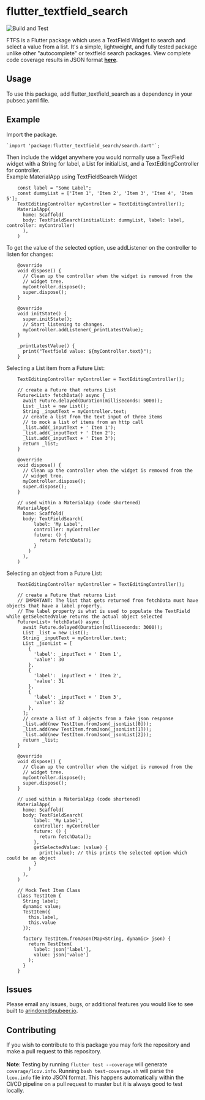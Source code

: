 # flutter_textfield_search
![Build and Test](https://github.com/alexrindone/flutter_textfield_search/workflows/Build%20and%20Tests/badge.svg)

FTFS is a Flutter package which uses a TextField Widget to search and select a value from a list. It's a simple, lightweight, and fully tested package unlike other "autocomplete" or textfield search packages. View complete code coverage results in JSON format  **[here](https://raw.githubusercontent.com/alexrindone/flutter_textfield_search/master/coverage/coverage.json)**.

## Usage
To use this package, add flutter_textfield_search as a dependency in your pubsec.yaml file.

## Example
Import the package.

    `import 'package:flutter_textfield_search/search.dart'`;

Then include the widget anywhere you would normally use a TextField widget with a String for label, a List for initialList, and a TextEditingController for controller.
    <br>Example MaterialApp using TextFieldSearch Widget
    <br>

        const label = "Some Label";
        const dummyList = ['Item 1', 'Item 2', 'Item 3', 'Item 4', 'Item 5'];
        TextEditingController myController = TextEditingController();
        MaterialApp(
          home: Scaffold(
          body: TextFieldSearch(initialList: dummyList, label: label, controller: myController)
          ),
        )
        
To get the value of the selected option, use addListener on the controller to listen for changes:

        @override
        void dispose() {
          // Clean up the controller when the widget is removed from the
          // widget tree.
          myController.dispose();
          super.dispose();
        }

        @override
        void initState() {
          super.initState();
          // Start listening to changes.
          myController.addListener(_printLatestValue);
        }
        
        _printLatestValue() {
          print("Textfield value: ${myController.text}");
        }

Selecting a List item from a Future List:
        
        TextEditingController myController = TextEditingController();

        // create a Future that returns List
        Future<List> fetchData() async {
          await Future.delayed(Duration(milliseconds: 5000));
          List _list = new List();
          String _inputText = myController.text;
          // create a list from the text input of three items
          // to mock a list of items from an http call
          _list.add(_inputText + ' Item 1');
          _list.add(_inputText + ' Item 2');
          _list.add(_inputText + ' Item 3');
          return _list;
        }

        @override
        void dispose() {
          // Clean up the controller when the widget is removed from the
          // widget tree.
          myController.dispose();
          super.dispose();
        }

        // used within a MaterialApp (code shortened)
        MaterialApp(
          home: Scaffold(
          body: TextFieldSearch(
              label: 'My Label', 
              controller: myController
              future: () {
                return fetchData();
              }
            )
          ),
        )

Selecting an object from a Future List:
        
        TextEditingController myController = TextEditingController();

        // create a Future that returns List
        // IMPORTANT: The list that gets returned from fetchData must have objects that have a label property.
        // The label property is what is used to populate the TextField while getSelectedValue returns the actual object selected
        Future<List> fetchData() async {
          await Future.delayed(Duration(milliseconds: 3000));
          List _list = new List();
          String _inputText = myController.text;
          List _jsonList = [
            {
              'label': _inputText + ' Item 1',
              'value': 30
            },
            {
              'label': _inputText + ' Item 2',
              'value': 31
            },
            {
              'label': _inputText + ' Item 3',
              'value': 32
            },
          ];
          // create a list of 3 objects from a fake json response
          _list.add(new TestItem.fromJson(_jsonList[0]));
          _list.add(new TestItem.fromJson(_jsonList[1]));
          _list.add(new TestItem.fromJson(_jsonList[2]));
          return _list;
        }

        @override
        void dispose() {
          // Clean up the controller when the widget is removed from the
          // widget tree.
          myController.dispose();
          super.dispose();
        }

        // used within a MaterialApp (code shortened)
        MaterialApp(
          home: Scaffold(
          body: TextFieldSearch(
              label: 'My Label', 
              controller: myController
              future: () {
                return fetchData();
              },
              getSelectedValue: (value) {
                print(value); // this prints the selected option which could be an object
              }
            )
          ),
        )

        // Mock Test Item Class
        class TestItem {
          String label;
          dynamic value;
          TestItem({
            this.label,
            this.value
          });

          factory TestItem.fromJson(Map<String, dynamic> json) {
            return TestItem(
              label: json['label'],
              value: json['value']
            );
          }
        }

## Issues

Please email any issues, bugs, or additional features you would like to see built to arindone@nubeer.io.

## Contributing

If you wish to contribute to this package you may fork the repository and make a pull request to this repository.
<br><br>**Note**: Testing by running `flutter test --coverage` will generate `coverage/lcov.info`. Running `bash test-coverage.sh` will parse the `lcov.info` file into JSON format. This happens automatically within the CI/CD pipeline on a pull request to master but it is always good to test locally.
